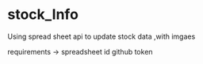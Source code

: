 # stock_Info
Using spread sheet api to update stock data ,with imgaes

requirements ->
spreadsheet id 
github token 
